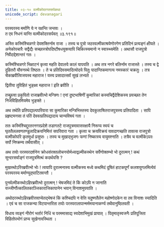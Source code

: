 ```yaml
---
title: ०३-१० वल्मीकोदरगतसर्पकथा
unicode_script: devanagari
---
```

परस्परस्य मर्माणि ये न रक्षन्ति जन्तवः ।  
त एव निधनं यान्ति वल्मीकोदरसर्पवत् ॥३.१९१॥

अस्ति कस्मिंश्चिन्नगरे देवशक्तिर्नाम राजा । तस्य च पुत्रो जठरवल्मीकाश्रयेणोरगेण प्रतिदिनं प्रत्यङ्गं क्षीयते । अनेकोपचारैः सद्वैद्यैः सच्छास्त्रोपदिष्टौषधयुक्त्यापि चिकित्स्यमानो न स्वास्थ्यमेति । अथासौ राजपुत्रो निर्वेदाद्देशान्तरं गतः ।  

कस्मिंश्चिन्नगरे भिक्षाटनं कृत्वा महति देवालये कालं यापयति । अथ तत्र नगरे बलिर्नाम राजास्ते । तस्य च द्वे दुहितरौ यौवनस्थे तिष्ठतः । ते च प्रतिदिवसमादित्योदये पितुः पादान्तिकमागत्य नमस्कारं चक्रतुः । तत्र चैकाब्रवीत्विजयस्व महाराज ! यस्य प्रसादात्सर्वं सुखं लभ्यते ।  

द्वितीया तुविहितं भुङ्क्ष्व महाराज ! इति ब्रवीति ।  

तच्छ्रुत्वा प्रकुपितो राजाब्रवीत्भो मन्त्रिणः ! एनां दुष्टभाषिणीं कुमारिकां कस्यचिद्वैदेशिकस्य प्रयच्छत तेन निजविहितमियमेव भुङ्क्ते ।  

अथ तथेति प्रतिपद्याल्पपरिवारा सा कुमारिका मन्त्रिभिस्तस्य देवकुलाश्रितराजपुत्रस्य प्रतिपादिता । सापि प्रहृष्टमनसा तं पतिं देववत्प्रतिपद्यादाय चान्यविषयं गता ।  

ततः कस्मिंश्चिद्दूरतरनगरप्रदेशे तडागतटे राजपुत्रमावासरक्षायै निरूप्य स्वयं च घृततैललवणतण्डुलादिक्रयनिमित्तं सपरिवारा गता । कृत्वा च क्रयविक्रयं यावदागच्छति तावत्स राजपुत्रो वल्मीकोपरि कृतमूर्धा प्रसुप्तः । तस्य च मुखाद्भुजगः फणां निष्कास्य वायुमश्नाति । तत्रैव च वल्मीकेऽपरः सर्पो निष्क्रम्य तथैवासीत् ।  

अथ तयोः परस्परदर्शनेन क्रोधसंरक्तलोचनयोर्मध्याद्वल्मीकस्थेन सर्पेणोक्तम्भो भो दुरात्मन् ! कथं सुन्दरसर्वाङ्गं राजपुत्रमित्थं कदर्थयसि ?

मुखस्थोऽरिरब्रवीत्भो भोः ! त्वयापि दुरात्मनास्य वल्मीकस्य मध्ये कथमिदं दूषितं हाटकपूर्णं कलशयुगलमित्येवं परस्परस्य मर्माण्युद्घाटितवन्तौ ।  

पुनर्वल्मीकस्थोऽहिरब्रवीत्भो दुरात्मन् !  भेषजमिदं ते किं कोऽपि न जानाति यज्जीर्णोत्कालितकाञ्जिकाराजिकापानेन भवान् विनाशमुपयाति ।  

अथोदरस्थोऽहिरब्रवीत्तवाप्येतद्भेषजं किं कश्चिदपि न वेत्ति यदुष्णतैलेन महोष्णोदकेन वा तव विनाशः  स्यादिति । एवं च सा राजकन्या विटपान्तरिता तयोः परस्परालापान्मर्ममयानाकर्ण्य तथैवानुष्ठितवती ।  

विधाय व्यङ्गं नीरोगं भर्तारं निधिं च परममासाद्य स्वदेशाभिमुखं प्रायात् । पितृमातृस्वजनैः प्रतिपूजिता विहितोपभोगं प्राप्य सुखेनावस्थिता । 
